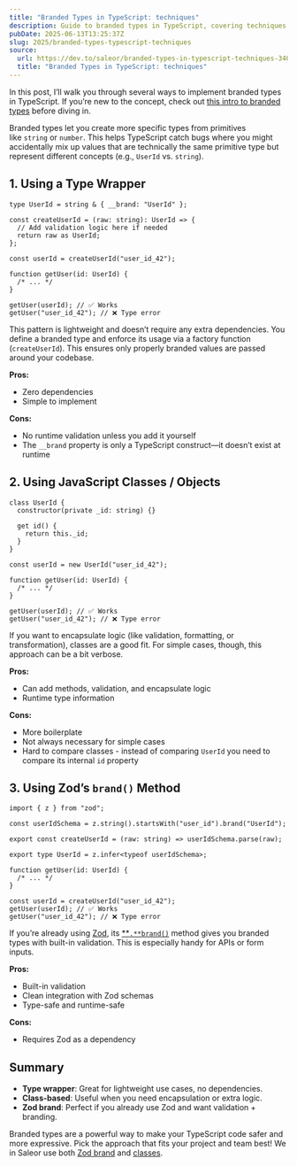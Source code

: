 ```yaml
---
title: "Branded Types in TypeScript: techniques"
description: Guide to branded types in TypeScript, covering techniques to enhance type safety and prevent subtle bugs.
pubDate: 2025-06-13T13:25:37Z
slug: 2025/branded-types-typescript-techniques
source:
  url: https://dev.to/saleor/branded-types-in-typescript-techniques-340f
  title: "Branded Types in TypeScript: techniques"
---
```


In this post, I’ll walk you through several ways to implement branded types in TypeScript. If you’re new to the concept, check out [this intro to branded types](https://egghead.io/blog/using-branded-types-in-typescript) before diving in.

Branded types let you create more specific types from primitives like `string` or `number`. This helps TypeScript catch bugs where you might accidentally mix up values that are technically the same primitive type but represent different concepts (e.g., `UserId` vs. `string`).

## 1. Using a Type Wrapper

```tsx
type UserId = string & { __brand: "UserId" };

const createUserId = (raw: string): UserId => {
  // Add validation logic here if needed
  return raw as UserId;
};

const userId = createUserId("user_id_42");

function getUser(id: UserId) {
  /* ... */
}

getUser(userId); // ✅ Works
getUser("user_id_42"); // ❌ Type error
```

This pattern is lightweight and doesn’t require any extra dependencies. You define a branded type and enforce its usage via a factory function (`createUserId`). This ensures only properly branded values are passed around your codebase.

**Pros:**

- Zero dependencies
- Simple to implement

**Cons:**

- No runtime validation unless you add it yourself
- The `__brand` property is only a TypeScript construct—it doesn’t exist at runtime

## 2. Using JavaScript Classes / Objects

```tsx
class UserId {
  constructor(private _id: string) {}

  get id() {
    return this._id;
  }
}

const userId = new UserId("user_id_42");

function getUser(id: UserId) {
  /* ... */
}

getUser(userId); // ✅ Works
getUser("user_id_42"); // ❌ Type error
```

If you want to encapsulate logic (like validation, formatting, or transformation), classes are a good fit. For simple cases, though, this approach can be a bit verbose.

**Pros:**

- Can add methods, validation, and encapsulate logic
- Runtime type information

**Cons:**

- More boilerplate
- Not always necessary for simple cases
- Hard to compare classes - instead of comparing `UserId` you need to compare its internal `id` property

## 3. Using Zod’s `brand()` Method

```tsx
import { z } from "zod";

const userIdSchema = z.string().startsWith("user_id").brand("UserId");

export const createUserId = (raw: string) => userIdSchema.parse(raw);

export type UserId = z.infer<typeof userIdSchema>;

function getUser(id: UserId) {
  /* ... */
}

const userId = createUserId("user_id_42");
getUser(userId); // ✅ Works
getUser("user_id_42"); // ❌ Type error
```

If you’re already using [Zod](https://zod.dev/), its [**`.**brand()`](https://zod.dev/api#branded-types) method gives you branded types with built-in validation. This is especially handy for APIs or form inputs.

**Pros:**

- Built-in validation
- Clean integration with Zod schemas
- Type-safe and runtime-safe

**Cons:**

- Requires Zod as a dependency

## Summary

- **Type wrapper**: Great for lightweight use cases, no dependencies.
- **Class-based**: Useful when you need encapsulation or extra logic.
- **Zod brand**: Perfect if you already use Zod and want validation + branding.

Branded types are a powerful way to make your TypeScript code safer and more expressive. Pick the approach that fits your project and team best! We in Saleor use both [Zod brand](https://github.com/search?q=repo%3Asaleor%2Fapps+.brand+path%3A%2F%5Eapps%5C%2Fstripe%5C%2Fsrc%5C%2F%2F&type=code) and [classes](https://github.com/search?q=repo%3Asaleor%2Fapps+class+path%3A%2F%5Eapps%5C%2Fstripe%5C%2Fsrc%5C%2F%2F&type=code).
